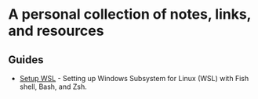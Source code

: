 # A personal collection of notes, links, and resources


## Guides
- [Setup WSL](WSL.md) - Setting up Windows Subsystem for Linux (WSL) with Fish shell, Bash, and Zsh.

